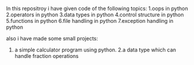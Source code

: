 In this repositroy i have given code of  the following topics:
1.oops in python
2.operators in python
3.data types in python
4.control structure in python
5.functions in python
6.file handling in python
7.exception handling in python
 
also i have made some small projects:
1. a simple calculator program using python. 
2.a data type which can handle fraction operations